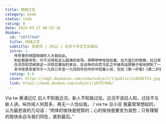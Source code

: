 ```yaml
---
title: 倾城之恋
category: book
status: todo
rating: 0
date: 2024-03-27 06:55:16
douban:
  id: "10757940"
  title: 倾城之恋
  subtitle: 张爱玲 / 2012 / 北京十月文艺出版社
  intro: |-
    传奇里的倾国倾城的人大抵如此。
    到处都是传奇，可不见得有这么圆满的收场。胡琴咿咿哑哑拉着，在万盏灯的夜晚，拉过来又拉过去，说不尽的苍凉的故事——不问也罢！
    白流苏和范柳原这一对现实庸俗的男女，在战争的兵荒马乱之中被命运掷骰子般地掷到了一起，于“一刹那”体会到了“一对平凡的夫妻”之间的“一点真心”。
    本书收录张爱玲于一九四三年至一九四四年创作的中短篇小说，包括《第一炉香》《第二炉香》《茉莉香片》《心经》等。
  rating: 8.9
  cover: https://img3.doubanio.com/view/subject/l/public/s10205753.jpg
  link: https://book.douban.com/subject/10757940/
---
```


Via tw 黄浦记忆 旧人不知我近况，新人不知我过往。近况不该旧人知，过往不与新人讲。纵你阅人何其多，再无一人恰似我。 / via tw 豆小豆 我最常常想起的，认为最悲哀的几句话：“肉体的愉快是短暂的；心的愉快是要变为哀愁；只有理智的愉快永远与我们同在，直到最后。”
